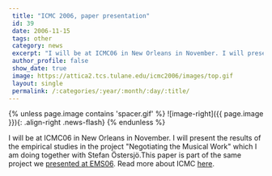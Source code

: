 ```yaml
---
 title: "ICMC 2006, paper presentation"
 id: 39
 date: 2006-11-15
 tags: other
 category: news
 excerpt: "I will be at ICMC06 in New Orleans in November. I will present the results of the empirical studies in the project 'Negotiating the Musical Work' which I am doing together with Stefan &Ouml;stersj&oum..."
 author_profile: false
 show_date: true
 image: https://attica2.tcs.tulane.edu/icmc2006/images/top.gif
 layout: single
 permalink: /:categories/:year/:month/:day/:title/
---
```

{% unless page.image contains 'spacer.gif' %}
   ![image-right]({{ page.image }}){: .align-right .news-flash}
{% endunless %}

I will be at ICMC06 in New Orleans in November. I will present the results of the empirical studies in the project "Negotiating the Musical Work" which I am doing together with Stefan &Ouml;stersj&ouml;.This paper is part of the same project we <a href="http://www.henrikfrisk.com/index.jsp?metaId=music&amp;id=news&amp;about=1&amp;field=id&amp;query=38&amp;show=-1">presented at EMS06</a>. Read more about ICMC <a href="https://attica2.tcs.tulane.edu/icmc2006/">here</a>.

